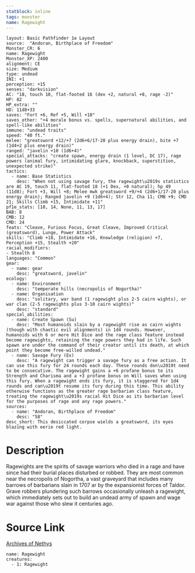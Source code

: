 ```yaml
---
statblock: inline
tags: monster
name: Ragewight
---
```

```statblock
layout: Basic Pathfinder 1e Layout
source:  "Andoran, Birthplace of Freedom"
Monster_CR: 6
name: Ragewight
Monster_XP: 2400
alignment: CE
size: Medium
type: undead
INI: +1
perception: +15
senses: "darkvision"
AC: "18, touch 10, flat-footed 16 (dex +2, natural +8, rage -2)"
HP: 82
HP_extra: ""
HD: 11d8+33
saves: "Fort +6, Ref +5, Will +10"
saves_other: "+4 morale bonus vs. spells, supernatural abilities, and spell-like abilities"
immune: "undead traits"
speed: "40 ft."
melee: "greatsword +12/+7 (2d6+6/17-20 plus energy drain), bite +7 (1d4+2 plus energy drain)"
ranged: "javelin +10 (1d6+4)"
special_attacks: "create spawn, energy drain (1 level, DC 17), rage powers (animal fury, intimidating glare, knockback, superstition, unexpected strike)"
tactics:
  - name: Base Statistics
    desc: "When not using savage fury, the ragewight\u2019s statistics are AC 19, touch 11, flat-footed 18 (+1 Dex, +8 natural); hp 49 (11d8); Fort +3, Will +8; Melee mwk greatsword +9/+4 (2d6+1/17-20 plus energy drain); Ranged javelin +9 (1d6+4); Str 12, Cha 11; CMB +9; CMD 21; Skills Climb +15, Intimidate +11"
pf1e_stats: [18, 14, None, 11, 13, 17]
BAB: 8
CMB: 12
CMD: 24
feats: "Cleave, Furious Focus, Great Cleave, Improved Critical (greatsword), Lunge, Power Attack"
skills: "Climb +18, Intimidate +16, Knowledge (religion) +7, Perception +15, Stealth +20"
racial_modifiers:
- Stealth 8
languages: "Common"
gear:
  - name: gear
    desc: "greatsword, javelin"
ecology:
  - name: Environment
    desc: "temperate hills (necropolis of Nogortha)"
  - name: Organisation
    desc: "solitary, war band (1 ragewight plus 2-5 cairn wights), or war clan (2-5 ragewights plus 3-10 cairn wights)"
    desc: "standard"
special_abilities:
  - name: Create Spawn (Su)
    desc: "Most humanoids slain by a ragewight rise as cairn wights (though with chaotic evil alignments) in 1d4 rounds. However, humanoids with 6 or more Hit Dice and the rage class feature instead become ragewights, retaining the rage powers they had in life. Such spawn are under the command of their creator until its death, at which point they become free-willed undead."
  - name: Savage Fury (Ex)
    desc: "A ragewight can trigger a savage fury as a free action. It can use this fury for 24 rounds each day. These rounds don\u2019t need to be consecutive. The ragewight gains a +6 profane bonus to its Strength and Charisma and a +3 profane bonus on Will saves when using this fury. When a ragewight ends its fury, it is staggered for 1d4 rounds and can\u2019t resume its fury during this time. This ability otherwise functions as the greater rage barbarian class feature, treating the ragewight\u2019s racial Hit Dice as its barbarian level for the purposes of rage and any rage powers."
sources:
  - name: "Andoran, Birthplace of Freedom"
    desc: "58"
desc_short: This desiccated corpse wields a greatsword, its eyes blazing with eerie red light.
```
# Description
Ragewights are the spirits of savage warriors who died in a rage and have since had their burial places disturbed or robbed. They are most common near the necropolis of Nogortha, a vast graveyard that includes many barrows of barbarians slain in 1707 ar by the expansionist forces of Taldor. Grave robbers plundering such barrows occasionally unleash a ragewight, which immediately sets out to build an undead army of spawn and wage war against those who slew it centuries ago.
# Source Link
[Archives of Nethys](https://aonprd.com/MonsterDisplay.aspx?ItemName=Ragewight)
```encounter-table
name: Ragewight
creatures:
  - 1: Ragewight
```
